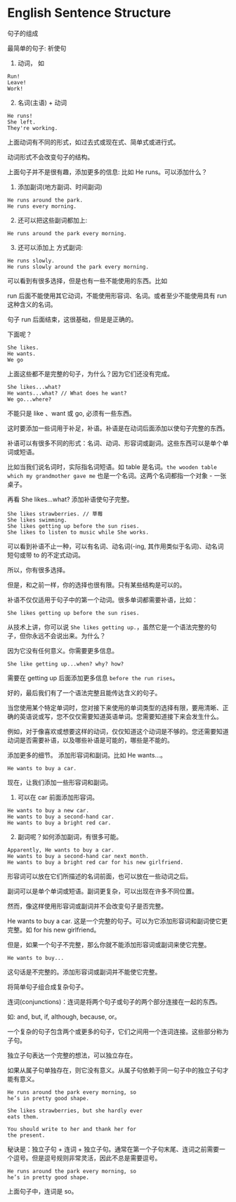 # English Sentence Structure


句子的组成

最简单的句子: 祈使句

1. 动词， 如

```
Run!
Leave!
Work!
```

2. 名词(主语) + 动词

```
He runs!
She left.
They're working.
```

上面动词有不同的形式，如过去式或现在式、简单式或进行式。

动词形式不会改变句子的结构。

上面句子并不是很有趣，添加更多的信息: 比如 He runs。可以添加什么？

1. 添加副词(地方副词、时间副词)

```
He runs around the park.
He runs every morning.
```

2. 还可以把这些副词都加上:

```
He runs around the park every morning.
```

3. 还可以添加上 方式副词:

```
He runs slowly.
He runs slowly around the park every morning.
```

可以看到有很多选择，但是也有一些不能使用的东西。比如

run 后面不能使用其它动词，不能使用形容词、名词。或者至少不能使用具有 run 这种含义的名词。

句子 run 后面结束，这很基础，但是是正确的。

下面呢？

```
She likes.
He wants.
We go
```

上面这些都不是完整的句子，为什么？因为它们还没有完成。

```
She likes...what?
He wants...what? // What does he want? 
We go...where?
```

不能只是 like 、want 或 go, 必须有一些东西。

这时要添加一些词用于补足，补语。补语是在动词后面添加以使句子完整的东西。

补语可以有很多不同的形式：名词、动词、形容词或副词。这些东西可以是单个单词或短语。

比如当我们说名词时，实际指名词短语。如 table 是名词。`the wooden table which my grandmother gave me` 也是一个名词。这两个名词都指一个对象 - 一张桌子。

再看 She likes...what? 添加补语使句子完整。

```
She likes strawberries. // 草莓
She likes swimming.
She likes getting up before the sun rises.
She likes to listen to music while She works.
```

可以看到补语不止一种，可以有名词、动名词(-ing, 其作用类似于名词)、动名词短句或带 to 的不定式动词。

所以，你有很多选择。

但是，和之前一样，你的选择也很有限。只有某些结构是可以的。

补语不仅仅适用于句子中的第一个动词。很多单词都需要补语，比如：

```
She likes getting up before the sun rises.
```

从技术上讲，你可以说 `She likes getting up.`，虽然它是一个语法完整的句子，但你永远不会说出来。为什么？

因为它没有任何意义。你需要更多信息。

```
She like getting up...when? why? how?
```

需要在 getting up 后面添加更多信息 `before the run rises`。

好的，最后我们有了一个语法完整且能传达含义的句子。

当您使用某个特定单词时，您对接下来使用的单词类型的选择有限，要用清晰、正确的英语说或写，您不仅仅需要知道英语单词。您需要知道接下来会发生什么。

例如，对于像喜欢或想要这样的动词，仅仅知道这个动词是不够的。您还需要知道动词是否需要补语，以及哪些补语是可能的，哪些是不能的。


添加更多的细节。 添加形容词和副词。比如 He wants...。

```
He wants to buy a car.
```

现在，让我们添加一些形容词和副词。

1. 可以在 car 前面添加形容词。

```
He wants to buy a new car.
He wants to buy a second-hand car.
He wants to buy a bright red car.
```

2. 副词呢？如何添加副词，有很多可能。

```
Apparently, He wants to buy a car.
He wants to buy a second-hand car next month. 
He wants to buy a bright red car for his new girlfriend.
```

形容词可以放在它们所描述的名词前面，也可以放在一些动词之后。

副词可以是单个单词或短语。副词更复杂，可以出现在许多不同位置。

然而，像这样使用形容词或副词并不会改变句子是否完整。

He wants to buy a car. 这是一个完整的句子。可以为它添加形容词和副词使它更完整。如 for his new girlfriend。

但是，如果一个句子不完整，那么你就不能添加形容词或副词来使它完整。

```
He wants to buy...
```

这句话是不完整的。添加形容词或副词并不能使它完整。


将简单句子组合成复杂句子。

连词(conjunctions)：连词是将两个句子或句子的两个部分连接在一起的东西。

如: and, but, if, although, because, or。

一个复杂的句子包含两个或更多的句子，它们之间用一个连词连接。这些部分称为子句。

独立子句表达一个完整的想法，可以独立存在。

如果从属子句单独存在，则它没有意义。从属子句依赖于同一句子中的独立子句才能有意义。

```
He runs around the park every morning, so
he’s in pretty good shape.

She likes strawberries, but she hardly ever
eats them.

You should write to her and thank her for
the present.
```

秘诀是：独立子句 + 连词 + 独立子句。通常在第一个子句末尾、连词之前需要一个逗号。但是逗号规则非常灵活，因此不总是需要逗号。

```
He runs around the park every morning, so
he’s in pretty good shape.
```

上面句子中，连词是 so。












